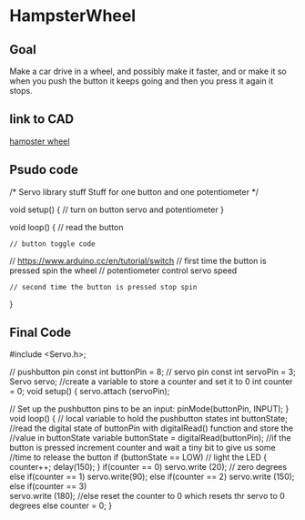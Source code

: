 # HampsterWheel
## Goal
Make a car drive in a wheel, and possibly make it faster, and or make it so when you push the button it keeps going and then you press it again it stops.
## link to CAD
[hampster wheel](https://cvilleschools.onshape.com/documents/19dc710f95885de48e050788/w/5ada67a2b91b82b563d96b96/e/759dc6aaf90706040678159a)
## Psudo code
/*
Servo library stuff
Stuff for one button and one potentiometer
*/

void setup() {
    // turn on button servo and potentiometer
}

void loop() {
    // read the button
    
    // button toggle code
   // https://www.arduino.cc/en/tutorial/switch
    // first time the button is pressed spin the wheel
    // potentiometer control servo speed
    
    // second time the button is pressed stop spin
}
## Final Code
#include <Servo.h>;
 
 // pushbutton pin
 const int buttonPin = 8;
 // servo pin
 const int servoPin = 3;
 Servo servo;
//create a variable to store a counter and set it to 0
int counter = 0;
void setup()
{
  servo.attach (servoPin);
  
  // Set up the pushbutton pins to be an input:
  pinMode(buttonPin, INPUT);
}
void loop()
{
 // local variable to hold the pushbutton states
  int buttonState;  
  //read the digital state of buttonPin with digitalRead() function and store the           //value in buttonState variable
  buttonState = digitalRead(buttonPin);
  //if the button is pressed increment counter and wait a tiny bit to give us some          //time to release the button
  if (buttonState == LOW) // light the LED
  {
    counter++;
    delay(150);
  }
  if(counter == 0)
    servo.write (20);  // zero degrees
  else if(counter == 1)
    servo.write(90);
  else if(counter == 2)
    servo.write (150); 
  else if(counter == 3)  
    servo.write (180);
  //else reset the counter to 0 which resets thr servo to 0 degrees
  else
   counter = 0;
}
